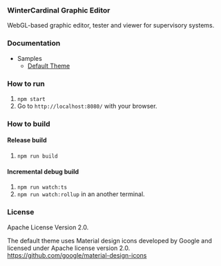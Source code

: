 ### WinterCardinal Graphic Editor

WebGL-based graphic editor, tester and viewer for supervisory systems.

### Documentation

* Samples
	* [Default Theme](https://winter-cardinal.github.io/winter-cardinal-graphic-editor/sample/default/)

### How to run

1. `npm start`
2. Go to `http://localhost:8080/` with your browser.

### How to build

#### Release build

1. `npm run build`

#### Incremental debug build

1. `npm run watch:ts`
2. `npm run watch:rollup` in an another terminal.

### License

Apache License Version 2.0.

The default theme uses Material design icons developed by Google and licensed under Apache license version 2.0.\
https://github.com/google/material-design-icons

